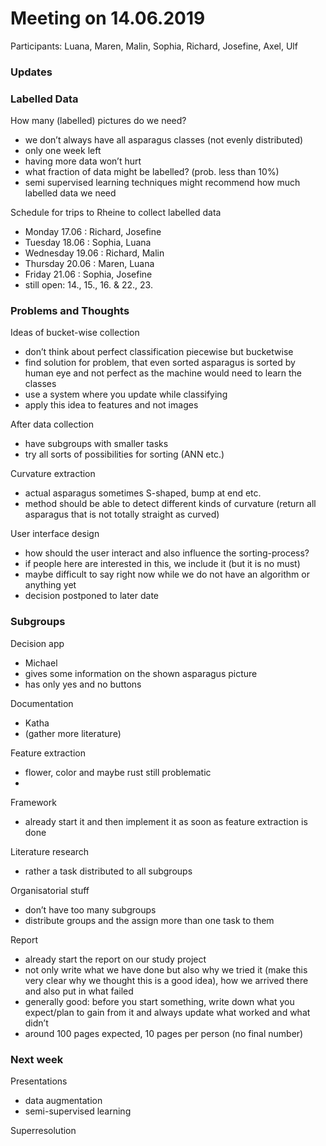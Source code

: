 
# Meeting on 14.06.2019

Participants: Luana, Maren, Malin, Sophia, Richard, Josefine, Axel, Ulf  


### Updates

### Labelled Data

How many (labelled) pictures do we need?
-	we don’t always have all asparagus classes (not evenly distributed)
-	only one week left
-	having more data won’t hurt
-	what fraction of data might be labelled? (prob. less than 10%)
-	semi supervised learning techniques might recommend how much labelled data we need

Schedule for trips to Rheine to collect labelled data
-	Monday 17.06 : Richard, Josefine
-	Tuesday 18.06 : Sophia, Luana
-	Wednesday 19.06 : Richard, Malin
-	Thursday 20.06 : Maren, Luana
-	Friday 21.06 : Sophia, Josefine
-	still open: 14., 15., 16. &  22., 23.

### Problems and Thoughts

Ideas of bucket-wise collection
-	don’t think about perfect classification piecewise but bucketwise
-	find solution for problem, that even sorted asparagus is sorted by human eye and not perfect as the machine would need to learn the classes
-	use a system where you update while classifying
-	apply this idea to features and not images

After data collection
-	have subgroups with smaller tasks
-	try all sorts of possibilities for sorting (ANN etc.)

Curvature extraction
-	actual asparagus sometimes S-shaped, bump at end etc.
-	method should be able to detect different kinds of curvature (return all asparagus that is not totally straight as curved)

User interface design
-	how should the user interact and also influence the sorting-process?
-	if people here are interested in this, we include it (but it is no must)
-	maybe difficult to say right now while we do not have an algorithm or anything yet
-	decision postponed to later date

### Subgroups

Decision app
-	Michael
-	gives some information on the shown asparagus picture
-	has only yes and no buttons

Documentation
-	Katha
-	(gather more literature)

Feature extraction
-	flower, color and maybe rust still problematic
-	

Framework
-	already start it and then implement it as soon as feature extraction is done

Literature research
-	rather a task distributed to all subgroups

Organisatorial stuff
-	don’t have too many subgroups
-	distribute groups and the assign more than one task to them

Report
-	already start the report on our study project
-	not only write what we have done but also why we tried it (make this very clear why we thought this is a good idea), how we arrived there and also put in what failed
-	generally good: before you start something, write down what you expect/plan to gain from it and always update what worked and what didn’t
-	around 100 pages expected, 10 pages per person (no final number)

### Next week
 Presentations
-	data augmentation
-	semi-supervised learning

Superresolution


